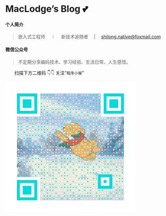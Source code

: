 # MacLodge’s Blog 💕


#### 个人简介

> 嵌入式工程师 &emsp;｜&emsp; 新技术追随者 &emsp;|&emsp; shilong.native@foxmail.com


#### 微信公众号


> 不定期分享编码技术、学习经验、生活日常、人生感悟。

 &emsp;&emsp;扫描下方二维码 :point_down::point_down: 关注“`程序小猴`”

![logo](Qart_CodeMonkey.gif ':size=340x340')

<!-- 互联网是有记忆的，我想留下一些成长的脚印。 -->
